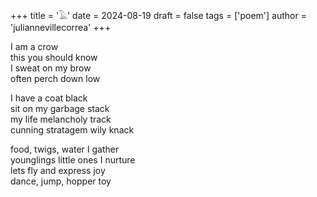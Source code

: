 +++ 
title = '𓄿' 
date = 2024-08-19 
draft = false 
tags = ['poem'] 
author = 'juliannevillecorrea'
+++

I am a crow\
this you should know\
I sweat on my brow\
often perch down low

I have a coat black\
sit on my garbage stack\
my life melancholy track\
cunning stratagem wily knack

food, twigs, water I gather\
younglings little ones I nurture\
lets fly and express joy\
dance, jump, hopper toy
